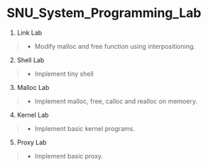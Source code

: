 # SNU_System_Programming_Lab

1. Link Lab

>* Modify malloc and free function using interpositioning.

2. Shell Lab

>* Implement tiny shell

3. Malloc Lab

>* Implement malloc, free, calloc and realloc on memoery.

4. Kernel Lab

>* Implement basic kernel programs.

5. Proxy Lab

>* Implement basic proxy. 

